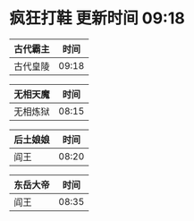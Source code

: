 # 疯狂打鞋 更新时间 09:18

| 古代霸主   | 时间    |
|--------|-------|
| 古代皇陵 | 09:18 |

| 无相天魔   | 时间    |
|--------|-------|
| 无相炼狱 | 08:15 |

| 后土娘娘   | 时间    |
|--------|-------|
| 阎王 | 08:20 |

| 东岳大帝   | 时间    |
|--------|-------|
| 阎王 | 08:35 |